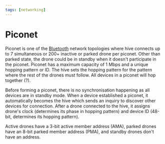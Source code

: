 ```yaml
---
tags: [networking]
---
```


# Piconet

Piconet is one of the [Bluetooth](202304212236.md) network topologies where hive
connects up to 7 simultaneous or 200+ inactive or parked drone per piconet.
Other than parked state, the drone could be in standby when it doesn't
participate in the piconet. Piconet has a maximum capacity of 1 Mbps and a
unique hopping pattern or ID. The hive sets the hopping pattern for the pattern
where the rest of the drones must follow. All devices in a piconet will hop
together (?).

Before forming a piconet, there is no synchronisation happening as all devices
are in standby mode. When a device established a piconet, it automatically
becomes the hive which sends an inquiry to discover other devices for
connection. After a drone connected to the hive, it assigns drone's clock
(determines its phase in hopping pattern) and device ID (48-bit, determines its
hopping pattern).

Active drones have a 3-bit active member address (AMA), parked drones have an
8-bit parked member address (PMA), and standby drones don't have an address.
